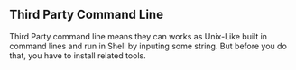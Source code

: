 ## Third Party Command Line

Third Party command line means they can works as Unix-Like built in command lines and run in Shell by inputing some string. But before you do that, you have to install related tools.